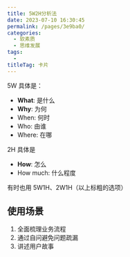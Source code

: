 ```yaml
---
title: 5W2H分析法
date: 2023-07-10 16:30:45
permalink: /pages/3e9ba0/
categories: 
  - 软素质
  - 思维发展
tags: 
  - 
titleTag: 卡片
---
```




5W 具体是：
- **What**: 是什么
- **Why**: 为何
- When: 何时
- Who: 由谁
- Where: 在哪

2H 具体是
- **How**: 怎么
- How much: 什么程度

有时也用 5W1H、2W1H（以上标粗的选项）

## 使用场景
1. 全面梳理业务流程
2. 通过自问避免问题疏漏
3. 讲述用户故事